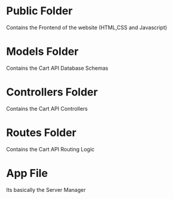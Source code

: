 # Public Folder
Contains the Frontend of the website (HTML,CSS and Javascript)

# Models Folder
Contains the Cart API Database Schemas

# Controllers Folder
Contains the Cart API Controllers

# Routes Folder
Contains the Cart API Routing Logic

# App File
Its basically the Server Manager
